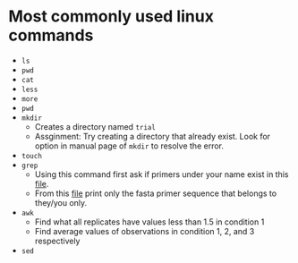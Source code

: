 # Most commonly used linux commands

+ `ls`
+ `pwd`
+ `cat`
+ `less`
+ `more`
+ `pwd`
+ `mkdir`
    - Creates a directory named `trial`
    - Assginment: Try creating a directory that already exist. Look for option in manual page of `mkdir` to resolve the error.
+ `touch`
+ `grep`
    - Using this command first ask if primers under your name exist in this [file](./data/primer.fasta).
    - From this [file](./data/primer.fasta) print only the fasta primer sequence that belongs to they/you only.
+ `awk`
    - Find what all replicates have values less than 1.5 in condition 1
    - Find average values of observations in condition 1, 2, and 3 respectively
+ `sed`
